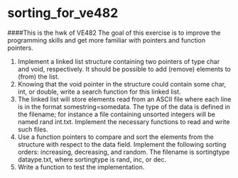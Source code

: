 # sorting_for_ve482
####This is the hwk of VE482
The goal of this exercise is to improve the programming skills and get more familiar with pointers and function pointers.
1. Implement a linked list structure containing two pointers of type char and void, respectively. It should be possible to add (remove) elements to (from) the list.
2. Knowing that the void pointer in the structure could contain some char, int, or double, write a search function for this linked list.
3. The linked list will store elements read from an ASCII file where each line is in the format somestring=somedata. The type of the data is defined in the filename; for instance a file containing unsorted integers will be named rand int.txt. Implement the necessary functions to read and write such files.
4. Use a function pointers to compare and sort the elements from the structure with respect to the data field. Implement the following sorting orders: increasing, decreasing, and random. The filename is sortingtype dataype.txt, where sortingtype is rand, inc, or dec.
5. Write a function to test the implementation.
